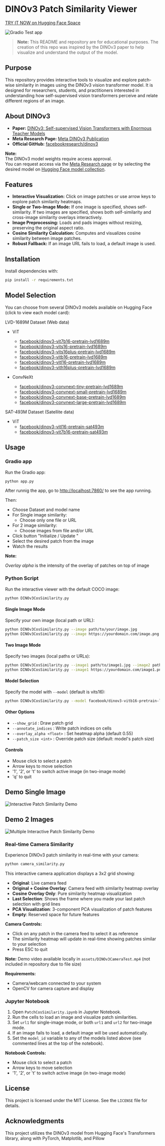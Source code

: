 # DINOv3 Patch Similarity Viewer
[TRY IT NOW on Hugging Face Space](https://huggingface.co/spaces/manu02/DINOv3-Interactive-Patch-Cosine-Similarity)

![Gradio Test app](assets/GradioAppTest.gif)

> **Note:** This README and repository are for educational purposes. The creation of this repo was inspired by the DINOv3 paper to help visualize and understand the output of the model.

## Purpose

This repository provides interactive tools to visualize and explore patch-wise similarity in images using the DINOv3 vision transformer model. It is designed for researchers, students, and practitioners interested in understanding how self-supervised vision transformers perceive and relate different regions of an image.

## About DINOv3

- **Paper:** [DINOv3: Self-supervised Vision Transformers with Enormous Teacher Models](https://arxiv.org/abs/2508.10104)
- **Meta Research Page:** [Meta DINOv3 Publication](https://ai.meta.com/dinov3/)
- **Official GitHub:** [facebookresearch/dinov3](https://github.com/facebookresearch/dinov3)

**Note:**  
The DINOv3 model weights require access approval.  
You can request access via the [Meta Research page](https://ai.meta.com/resources/models-and-libraries/dinov3-downloads/) or by selecting the desired model on [Hugging Face model collection](https://huggingface.co/collections/facebook/dinov3-68924841bd6b561778e31009).

## Features

- **Interactive Visualization:** Click on image patches or use arrow keys to explore patch similarity heatmaps.
- **Single or Two-Image Mode:** If one image is specified, shows self-similarity. If two images are specified, shows both self-similarity and cross-image similarity overlays interactively.
- **Image Preprocessing:** Loads and pads images without resizing, preserving the original aspect ratio.
- **Cosine Similarity Calculation:** Computes and visualizes cosine similarity between image patches.
- **Robust Fallback:** If an image URL fails to load, a default image is used.

## Installation

Install dependencies with:

```bash
pip install -r requirements.txt
```

## Model Selection

You can choose from several DINOv3 models available on Hugging Face (click to view each model card):

LVD-1689M Dataset (Web data)
- ViT
    - [facebook/dinov3-vit7b16-pretrain-lvd1689m](https://huggingface.co/facebook/dinov3-vit7b16-pretrain-lvd1689m)
    - [facebook/dinov3-vits16-pretrain-lvd1689m](https://huggingface.co/facebook/dinov3-vits16-pretrain-lvd1689m)
    - [facebook/dinov3-vits16plus-pretrain-lvd1689m](https://huggingface.co/facebook/dinov3-vits16plus-pretrain-lvd1689m)
    - [facebook/dinov3-vitb16-pretrain-lvd1689m](https://huggingface.co/facebook/dinov3-vitb16-pretrain-lvd1689m)
    - [facebook/dinov3-vitl16-pretrain-lvd1689m](https://huggingface.co/facebook/dinov3-vitl16-pretrain-lvd1689m)
    - [facebook/dinov3-vith16plus-pretrain-lvd1689m](https://huggingface.co/facebook/dinov3-vith16plus-pretrain-lvd1689m)

- ConvNeXt
    - [facebook/dinov3-convnext-tiny-pretrain-lvd1689m](https://huggingface.co/facebook/dinov3-convnext-tiny-pretrain-lvd1689m)
    - [facebook/dinov3-convnext-small-pretrain-lvd1689m](https://huggingface.co/facebook/dinov3-convnext-small-pretrain-lvd1689m)
    - [facebook/dinov3-convnext-base-pretrain-lvd1689m](https://huggingface.co/facebook/dinov3-convnext-base-pretrain-lvd1689m)
    - [facebook/dinov3-convnext-large-pretrain-lvd1689m](https://huggingface.co/facebook/dinov3-convnext-large-pretrain-lvd1689m)

SAT-493M Dataset (Satellite data)
- ViT
    - [facebook/dinov3-vitl16-pretrain-sat493m](https://huggingface.co/facebook/dinov3-vitl16-pretrain-sat493m)
    - [facebook/dinov3-vit7b16-pretrain-sat493m](https://huggingface.co/facebook/dinov3-vit7b16-pretrain-sat493m)

## Usage

### Gradio app

Run the Gradio app:

```bash
python app.py
```

After runnig the app, go to [http://localhost:7860/](http://localhost:7860/) to see the app running.

Then: 
- Choose Dataset and model name
- For Single image similarity:
    - Choose only one file or URL
- For 2 image similarity:
    - Choose images from file and/or URL
- Click button "Initialize / Update "
- Select the desired patch from the image
- Watch the results

**Note:** 

*Overlay alpha* is the intensity of the overlay of patches on top of image

### Python Script

Run the interactive viewer with the default COCO image:

```bash
python DINOv3CosSimilarity.py
```

#### Single Image Mode

Specify your own image (local path or URL):

```bash
python DINOv3CosSimilarity.py --image path/to/your/image.jpg
python DINOv3CosSimilarity.py --image https://yourdomain.com/image.png
```

#### Two Image Mode

Specify two images (local paths or URLs):

```bash
python DINOv3CosSimilarity.py --image1 path/to/image1.jpg --image2 path/to/image2.jpg
python DINOv3CosSimilarity.py --image1 https://yourdomain.com/image1.png --image2 https://yourdomain.com/image2.png
```

#### Model Selection

Specify the model with `--model` (default is vits16):

```bash
python DINOv3CosSimilarity.py --model facebook/dinov3-vitb16-pretrain-lvd1689m
```

#### Other Options

- `--show_grid` : Draw patch grid
- `--annotate_indices` : Write patch indices on cells
- `--overlay_alpha <float>` : Set heatmap alpha (default 0.55)
- `--patch_size <int>` : Override patch size (default: model's patch size)

#### Controls

- Mouse click to select a patch
- Arrow keys to move selection
- '1', '2', or 't' to switch active image (in two-image mode)
- 'q' to quit

## Demo Single Image

![Interactive Patch Similarity Demo](assets/Test_Interactive_video.gif)

## Demo 2 Images

![Multiple Interactive Patch Similarity Demo](assets/Multiple_Interactive_test_video.gif)

### Real-time Camera Similarity

Experience DINOv3 patch similarity in real-time with your camera:

```bash
python camera_similarity.py
```

This interactive camera application displays a 3x2 grid showing:
- **Original**: Live camera feed
- **Original + Cosine Overlay**: Camera feed with similarity heatmap overlay
- **Cosine Overlay Only**: Pure similarity heatmap visualization
- **Last Selection**: Shows the frame where you made your last patch selection with grid lines
- **PCA Visualization**: 3-component PCA visualization of patch features
- **Empty**: Reserved space for future features

**Camera Controls:**
- Click on any patch in the camera feed to select it as reference
- The similarity heatmap will update in real-time showing patches similar to your selection
- Press ESC to quit

**Note:** Demo video available locally in `assets/DINOv3CameraTest.mp4` (not included in repository due to file size)

**Requirements:**
- Camera/webcam connected to your system
- OpenCV for camera capture and display

### Jupyter Notebook

1. Open `PatchCosSimilarity.ipynb` in Jupyter Notebook.
2. Run the cells to load an image and visualize patch similarities.
3. Set `url1` for single-image mode, or both `url1` and `url2` for two-image mode.
4. If an image fails to load, a default image will be used automatically.
5. Set the `model_id` variable to any of the models listed above (see commented lines at the top of the notebook).

**Notebook Controls:**  
- Mouse click to select a patch  
- Arrow keys to move selection  
- '1', '2', or 't' to switch active image (in two-image mode)

## License

This project is licensed under the MIT License. See the `LICENSE` file for details.

## Acknowledgments

This project utilizes the DINOv3 model from Hugging Face's Transformers library, along with PyTorch, Matplotlib, and Pillow
